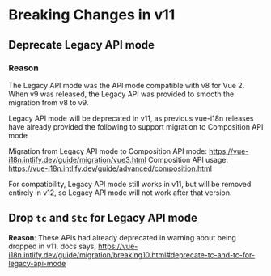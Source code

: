 # Breaking Changes in v11

## Deprecate Legacy API mode

### Reason

The Legacy API mode was the API mode compatible with v8 for Vue 2. When v9 was released, the Legacy API was provided to smooth the migration from v8 to v9.

Legacy API mode will be deprecated in v11, as previous vue-i18n releases have already provided the following to support migration to Composition API mode

Migration from Legacy API mode to Composition API mode: https://vue-i18n.intlify.dev/guide/migration/vue3.html
Composition API usage: https://vue-i18n.intlify.dev/guide/advanced/composition.html

For compatibility, Legacy API mode still works in v11, but will be removed entirely in v12, so Legacy API mode will not work after that version.

## Drop `tc` and `$tc` for Legacy API mode

**Reason**: These APIs had already deprecated in warning about being dropped in v11. docs says, https://vue-i18n.intlify.dev/guide/migration/breaking10.html#deprecate-tc-and-tc-for-legacy-api-mode
